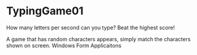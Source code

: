 # TypingGame01

How many letters per second can you type? Beat the highest score!

A game that has random characters appears, simply match the characters shown on screen. Windows Form Applicaitons
